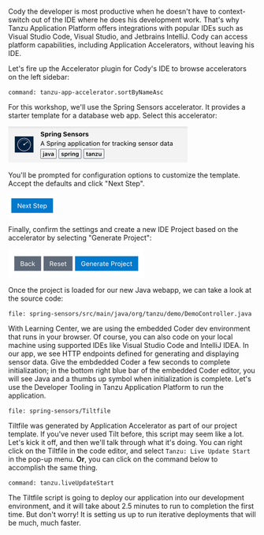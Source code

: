 Cody the developer is most productive when he doesn't have to context-switch out of the IDE where he does his development work. That's why Tanzu Application Platform offers integrations with popular IDEs such as Visual Studio Code, Visual Studio, and Jetbrains IntelliJ. Cody can access platform capabilities, including Application Accelerators, without leaving his IDE.

Let's fire up the Accelerator plugin for Cody's IDE to browse accelerators on the left sidebar:

```editor:execute-command
command: tanzu-app-accelerator.sortByNameAsc
```

For this workshop, we'll use the Spring Sensors accelerator. It provides a starter template for a database web app. Select this accelerator:

![Spring Sensors](images/spring-sensors.png)

You'll be prompted for configuration options to customize the template. Accept the defaults and click "Next Step".

![Next Step](images/next-step.png)

Finally, confirm the settings and create a new IDE Project based on the accelerator by selecting "Generate Project":

![Generate Project](generate-project.png)

Once the project is loaded for our new Java webapp, we can take a look at the source code:

```editor:open-file
file: spring-sensors/src/main/java/org/tanzu/demo/DemoController.java
```

With Learning Center, we are using the embedded Coder dev environment that runs in your browser. Of course, you can also code on your local machine using supported IDEs like Visual Studio Code and IntelliJ IDEA. In our app, we see HTTP endpoints defined for generating and displaying sensor data. Give the embdedded Coder a few seconds to complete initialization; in the bottom right blue bar of the embedded Coder editor, you will see Java and a thumbs up symbol when initialization is complete.  Let's use the Developer Tooling in Tanzu Application Platform to run the application.

```editor:open-file
file: spring-sensors/Tiltfile
``` 

Tiltfile was generated by Application Accelerator as part of our project template. If you've never used Tilt before, this script may seem like a lot. Let's kick it off, and then we'll talk through what it's doing. You can right click on the Tiltfile in the code editor, and select `Tanzu: Live Update Start` in the pop-up menu. **Or**, you can click on the command below to accomplish the same thing.

```editor:execute-command
command: tanzu.liveUpdateStart
```

The Tiltfile script is going to deploy our application into our development environment, and it will take about 2.5 minutes to run to completion the first time. But don't worry! It is setting us up to run iterative deployments that will be much, much faster.

